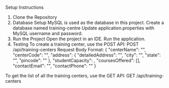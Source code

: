 Setup Instructions
1. Clone the Repository
2. Database Setup
MySQL is used as the database in this project.
Create a database named training-centre
Update application.properties with MySQL username and password.
3. Run the Project
Open the project in an IDE.
Run the application.
4. Testing
To create a training center, use the POST API:
POST /api/training-centers
Request Body Format:
{
  "centerName": "",
  "centerCode": "",
  "address": {
    "detailedAddress": "",
    "city": "",
    "state": "",
    "pincode": ""
  },
  "studentCapacity": ,
  "coursesOffered": [],
  "contactEmail": "",
  "contactPhone": ""
}


To get the list of all the training centers, use the GET API:
GET /api/training-centers

